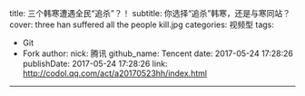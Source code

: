 title: 三个韩寒遭遇全民“追杀”？！
subtitle: 你选择“追杀”韩寒，还是与寒同站？
cover: three han suffered all the people kill.jpg
categories: 视频型
tags:
  - Git
  - Fork
author:
  nick: 腾讯
  github_name: Tencent
date: 2017-05-24 17:28:26
publishDate: 2017-05-24 17:28:26
link: http://codol.qq.com/act/a20170523hh/index.html
---
